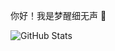 你好！我是梦醒细无声 👋


![GitHub Stats](https://github-readme-stats.vercel.app/api?username=mxxws&show_icons=true)
